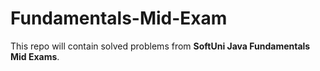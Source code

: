 # Fundamentals-Mid-Exam

This repo will contain solved problems from <strong>SoftUni Java Fundamentals Mid Exams</strong>.
